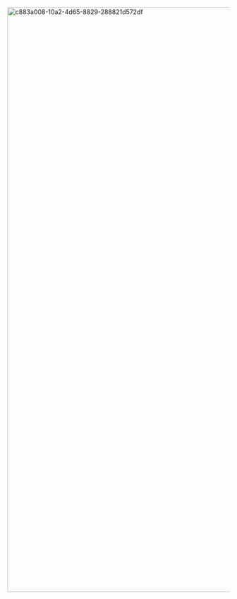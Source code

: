 <img width="1678" height="1326" alt="c883a008-10a2-4d65-8829-288821d572df" src="https://github.com/user-attachments/assets/f8ef7e1e-bde2-41b9-96d9-f0fc49696492" />
